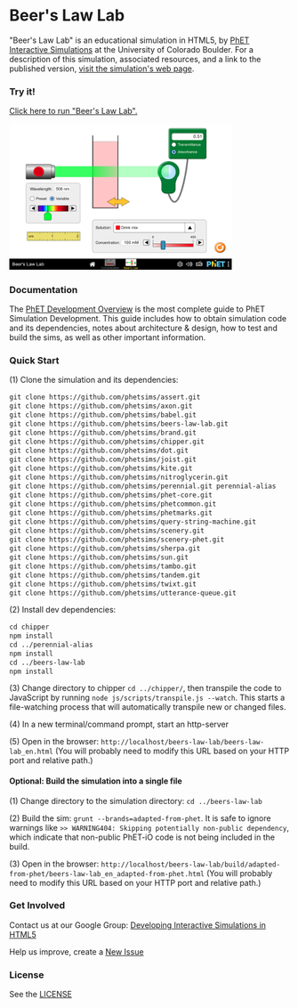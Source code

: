 Beer's Law Lab
=============
"Beer's Law Lab" is an educational simulation in HTML5, by <a href="https://phet.colorado.edu/" target="_blank">PhET Interactive Simulations</a>
at the University of Colorado Boulder.
For a description of this simulation, associated resources, and a link to the published version,
<a href="https://phet.colorado.edu/en/simulation/beers-law-lab" target="_blank">visit the simulation's web page</a>.

### Try it!

<a href="https://phet.colorado.edu/sims/html/beers-law-lab/latest/beers-law-lab_en.html" target="_blank">Click here to run "Beer's Law Lab".</a>

<a href="https://phet.colorado.edu/sims/html/beers-law-lab/latest/beers-law-lab_en.html" target="_blank">
<img src="https://raw.githubusercontent.com/phetsims/beers-law-lab/main/assets/beers-law-lab-screenshot.png" alt="Screenshot" style="width: 400px;"/>
</a>

### Documentation
The <a href="https://github.com/phetsims/phet-info/blob/main/doc/phet-development-overview.md" target="_blank">PhET Development Overview</a> is the most complete guide to PhET Simulation
Development. This guide includes how to obtain simulation code and its dependencies, notes about architecture & design, how to test and build
the sims, as well as other important information.

### Quick Start
(1) Clone the simulation and its dependencies:
```
git clone https://github.com/phetsims/assert.git
git clone https://github.com/phetsims/axon.git
git clone https://github.com/phetsims/babel.git
git clone https://github.com/phetsims/beers-law-lab.git
git clone https://github.com/phetsims/brand.git
git clone https://github.com/phetsims/chipper.git
git clone https://github.com/phetsims/dot.git
git clone https://github.com/phetsims/joist.git
git clone https://github.com/phetsims/kite.git
git clone https://github.com/phetsims/nitroglycerin.git
git clone https://github.com/phetsims/perennial.git perennial-alias
git clone https://github.com/phetsims/phet-core.git
git clone https://github.com/phetsims/phetcommon.git
git clone https://github.com/phetsims/phetmarks.git
git clone https://github.com/phetsims/query-string-machine.git
git clone https://github.com/phetsims/scenery.git
git clone https://github.com/phetsims/scenery-phet.git
git clone https://github.com/phetsims/sherpa.git
git clone https://github.com/phetsims/sun.git
git clone https://github.com/phetsims/tambo.git
git clone https://github.com/phetsims/tandem.git
git clone https://github.com/phetsims/twixt.git
git clone https://github.com/phetsims/utterance-queue.git
```

(2) Install dev dependencies:
```
cd chipper
npm install
cd ../perennial-alias
npm install
cd ../beers-law-lab
npm install
```

(3) Change directory to chipper `cd ../chipper/`, then transpile the code to JavaScript by running `node js/scripts/transpile.js --watch`. This starts a file-watching process
that will automatically transpile new or changed files.

(4) In a new terminal/command prompt, start an http-server

(5) Open in the browser: `http://localhost/beers-law-lab/beers-law-lab_en.html` (You will probably need to modify this URL based on your HTTP port and relative path.)

#### Optional: Build the simulation into a single file

(1) Change directory to the simulation directory: `cd ../beers-law-lab`

(2) Build the sim: `grunt --brands=adapted-from-phet`. It is safe to ignore warnings like `>> WARNING404: Skipping potentially non-public dependency`,
which indicate that non-public PhET-iO code is not being included in the build.

(3) Open in the browser: `http://localhost/beers-law-lab/build/adapted-from-phet/beers-law-lab_en_adapted-from-phet.html` (You will probably need to modify this URL based on your HTTP port and relative path.)

### Get Involved

Contact us at our Google Group: <a href="http://groups.google.com/forum/#!forum/developing-interactive-simulations-in-html5" target="_blank">Developing Interactive Simulations in HTML5</a>

Help us improve, create a <a href="http://github.com/phetsims/beers-law-lab/issues/new" target="_blank">New Issue</a>

### License
See the <a href="https://github.com/phetsims/beers-law-lab/blob/main/LICENSE" target="_blank">LICENSE</a>
